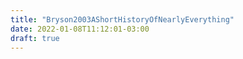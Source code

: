 ```yaml
---
title: "Bryson2003AShortHistoryOfNearlyEverything"
date: 2022-01-08T11:12:01-03:00
draft: true
---
```


